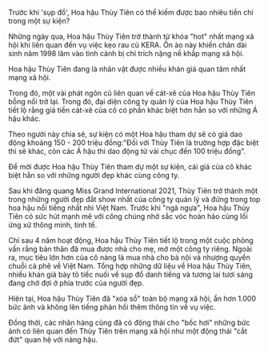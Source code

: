 Trước khi 'sụp đổ', Hoa hậu Thùy Tiên có thể kiếm được bao nhiêu tiền chỉ trong một sự kiện?

Những ngày qua, Hoa hậu Thùy Tiên trở thành từ khóa "hot" nhất mạng xã hội khi liên quan đến vụ việc kẹo rau củ KERA. Ồn ào này khiến chân dài sinh năm 1998 lâm vào tình cảnh bị chỉ trích nặng nề khắp mạng xã hội.

Hoa hậu Thùy Tiên đang là nhân vật được nhiều khán giả quan tâm nhất mạng xã hội.

Trong đó, một vài phát ngôn cũ liên quan về cát-xê của Hoa hậu Thùy Tiên bỗng nổi trở lại. Trong đó, đại diện công ty quản lý của Hoa hậu Thùy Tiên tiết lộ rằng giá tiền cát-xê của cô có phần khác biệt hơn hẳn so với những Á hậu khác.

Theo người này chia sẻ, sự kiện có một Hoa hậu tham dự sẽ có giá dao động khoảng 150 - 200 triệu đồng:"Đối với Thùy Tiên là trường hợp đặc biệt thì sẽ khác, còn các Á hậu thì dao động từ vài chục đến 100 triệu đồng".

Để mời được Hoa hậu Thùy Tiên tham dự một sự kiện, cái giá của cô khác biệt hẳn so với những người đẹp khác cùng công ty.

Sau khi đăng quang Miss Grand International 2021, Thùy Tiên trở thành một trong những người đẹp đắt show nhất của công ty quản lý và đứng trong top hoa hậu nổi tiếng nhất nhì Việt Nam. Trước khi "ngã ngựa", Hoa hậu Thùy Tiên có sức hút mạnh mẽ với công chúng nhờ sắc vóc hoàn hảo cùng lối ứng xử thông minh, tinh tế.

Chỉ sau 4 năm hoạt động, Hoa hậu Thùy Tiên tiết lộ trong một cuộc phỏng vấn rằng bản thân đã mua được nhà cho mẹ, mở một công ty riêng. Ngoài ra, mục tiêu lớn hơn của cô nàng là mua nhà cho bà nội và nhượng quyền chuỗi cà phê về Việt Nam. Tổng hợp những dữ liệu về Hoa hậu Thùy Tiên, nhiều khán giả bày tỏ tiếc nuối về sụp đổ danh tiếng và tương lai tươi sáng đang chờ đợi ở phía trước của người đẹp.

Hiện tại, Hoa hậu Thùy Tiên đã "xóa sổ" toàn bộ mạng xã hội, ẩn hơn 1.000 bức ảnh và không lên tiếng phản hồi thêm thông tin về vụ việc.

Đồng thời, các nhãn hàng cũng đã có động thái cho "bốc hơi" những bức ảnh có liên quan đến Thùy Tiên trên mạng xã hội như một động thái "cắt đứt" quan hệ với nàng hậu.
